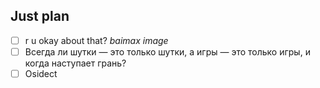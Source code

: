 ## Just plan
- [ ] r u okay about that? *baimax image*
- [ ] Всегда ли шутки — это только шутки, а игры — это только игры, и когда наступает грань?
- [ ] Osidect
